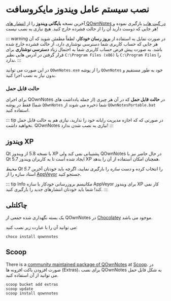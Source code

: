 # نصب سیستم عامل ویندوز مایکروسافت

آخرین نسخه **بایگانی ویندوز** را از [انتشار های QOwnNotes در گیت هاب](https://github.com/pbek/QOwnNotes/releases) بارگیری نموده و هر جایی که دوست دارید آن را از حالت فشرده خارج کنید. هیچ نیازی به نصب نیست!

::: warning
در صورت تمایل به استفاده از **بروز رسان خودکار**، لطفاً مطمئن شوید که آن هر جایی که حساب کاربری شما دسترسی نوشتاری دارد، از حالت فشرده خارج شده باشد. به صورت پیش فرض حساب کاربری شما به احتمال زیاد **دسترسی نوشتاری** برای قرار گرفتن در آدرس هایی نظیر `C:\Program Files (x86)` یا `C:\Program Files` را ندارد.
:::

در این صورت می ‌توانید `QOwnNotes.exe` را از پوشه `QOwnNotes` خود به طور مستقیم و بدون نیاز به نصب اجرا کنید.

### حالت قابل حمل

برای اجرای QOwnNotes در **حالت قابل حمل** که در آن هر چیزی (از جمله یادداشت های شما) فقط در پوشه `QOwnNotes` شما ذخیره می شوند از  `QOwnNotesPortable.bat` استفاده کنید.

::: tip
در صورتی که که اجازه مدیریت رایانه خود را ندارید، نیازی هم به حالت قابل حمل نخواهید داشت. QOwnNotes نیازی به نصب شدن ندارد!
:::

## ویندوز XP

Qt با نسخه 5.8 از ویندوز XP پشتیبانی نمی کند ولی QOwnNotes در حال حاضر نیز با Qt 5.7 ایجاد شده است تا به کاربران ویندوز XP همچنان امکان استفاده از آن را بدهد.

*محیط Qt 5.7* را انتخاب کرده و *دست سازه* را بارگیری نمایید، اگرچه باید خودتان آخرین استاد سازه را از [AppVeyor](https://ci.appveyor.com/project/pbek/qownnotes/history) جستجو کنید.

::: tip Info
مکانیسم بروزرسانی خودکار با سازه AppVeyor برای ویندوز XP کار نمی کند! شما باید خودتان انتشارهای جدید را بارگیری کنید.
:::

## چاکلتلی

یک بسته نگهداری شده جمعی از QOwnNotes در  [Chocolatey](https://chocolatey.org/packages/qownnotes/) موجود می باشد.

می توانید آن را با عبارت زیر نصب کنید:

```shell
choco install qownnotes
```

## Scoop

There is a [community maintained package of QOwnNotes](https://github.com/ScoopInstaller/Extras/blob/master/bucket/qownnotes.json) at [Scoop](https://scoop.sh/). در صورت افزودن باکت افزونه ها (Extras)، برای نصب QOwnNotes به شکل قابل حمل می توانید از آن استفاده کنید.

```shell
scoop bucket add extras
scoop update
scoop install qownnotes
```
